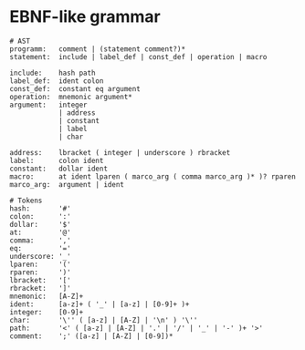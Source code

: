 # EBNF-like grammar

    # AST
    programm:   comment | (statement comment?)*
    statement:  include | label_def | const_def | operation | macro

    include:    hash path
    label_def:  ident colon
    const_def:  constant eq argument
    operation:  mnemonic argument*
    argument:   integer
                | address
                | constant
                | label
                | char

    address:    lbracket ( integer | underscore ) rbracket
    label:      colon ident
    constant:   dollar ident
    macro:      at ident lparen ( marco_arg ( comma marco_arg )* )? rparen
    marco_arg:  argument | ident

    # Tokens
    hash:       '#'
    colon:      ':'
    dollar:     '$'
    at:         '@'
    comma:      ','
    eq:         '='
    underscore: '_'
    lparen:     '('
    rparen:     ')'
    lbracket:   '['
    rbracket:   ']'
    mnemonic:   [A-Z]+
    ident:      [a-z]+ ( '_' | [a-z] | [0-9]+ )+
    integer:    [0-9]+
    char:       '\'' ( [a-z] | [A-Z] | '\n' ) '\''
    path:       '<' ( [a-z] | [A-Z] | '.' | '/' | '_' | '-' )+ '>'
    comment:    ';' ([a-z] | [A-Z] | [0-9])*